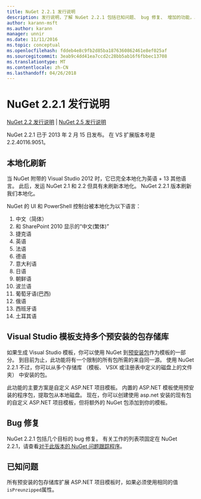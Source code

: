 ```yaml
---
title: NuGet 2.2.1 发行说明
description: 发行说明，了解 NuGet 2.2.1 包括已知问题、 bug 修复、 增加的功能，以及 DCRs。
author: karann-msft
ms.author: karann
manager: unnir
ms.date: 11/11/2016
ms.topic: conceptual
ms.openlocfilehash: fddeb4e8c9fb2d85ba1876360862461e8ef025af
ms.sourcegitcommit: 3eab9c4dd41ea7ccd2c28bb5ab16f6fbbec13708
ms.translationtype: MT
ms.contentlocale: zh-CN
ms.lasthandoff: 04/26/2018
---
```

# <a name="nuget-221-release-notes"></a>NuGet 2.2.1 发行说明

[NuGet 2.2 发行说明](../release-notes/nuget-2.2.md) | [NuGet 2.5 发行说明](../release-notes/nuget-2.5.md)

NuGet 2.2.1 已于 2013 年 2 月 15 日发布。  在 VS 扩展版本号是 2.2.40116.9051。

## <a name="localization-refresh"></a>本地化刷新
当 NuGet 附带的 Visual Studio 2012 时，它已完全本地化为英语 + 13 其他语言。  此后，发运 NuGet 2.1 和 2.2 但具有未刷新本地化。  NuGet 2.2.1 版本刷新我们本地化。

NuGet 的 UI 和 PowerShell 控制台被本地化为以下语言：

1. 中文（简体）
1. 和 SharePoint 2010 显示的“中文(繁体)”
1. 捷克语
1. 英语
1. 法语
1. 德语
1. 意大利语
1. 日语
1. 朝鲜语
1. 波兰语
1. 葡萄牙语(巴西)
1. 俄语
1. 西班牙语
1. 土耳其语

## <a name="visual-studio-templates-support-multiple-preinstalled-package-repositories"></a>Visual Studio 模板支持多个预安装的包存储库
如果生成 Visual Studio 模板，你可以使用 NuGet 到[预安装包](../visual-studio-extensibility/visual-studio-templates.md)作为模板的一部分。  到目前为止，此功能将有一个限制的所有包所需的来自同一源。  使用 NuGet 2.2.1 不过，你可以从多个存储库 （模板、 VSIX 或注册表中定义的磁盘上的文件夹） 中安装的包。

此功能的主要方案是自定义 ASP.NET 项目模板。  内置的 ASP.NET 模板使用预安装的程序包，提取包从本地磁盘。  现在，你可以创建使用 asp.net 安装的现有包的自定义 ASP.NET 项目模板，但将额外的 NuGet 包添加到你的模板。

## <a name="bug-fixes"></a>Bug 修复
NuGet 2.2.1 包括几个目标的 bug 修复。 有关工作的列表项固定在 NuGet 2.2.1，请查看[对于此版本的 NuGet 问题跟踪程序](http://nuget.codeplex.com/workitem/list/advanced?keyword=&status=Closed&type=All&priority=All&release=NuGet%202.2.1&assignedTo=All&component=All&sortField=LastUpdatedDate&sortDirection=Descending&page=0)。


## <a name="known-issues"></a>已知问题

所有预安装的包存储库扩展 ASP.NET 项目模板时，如果必须使用相同的值`isPreunzipped`属性。
